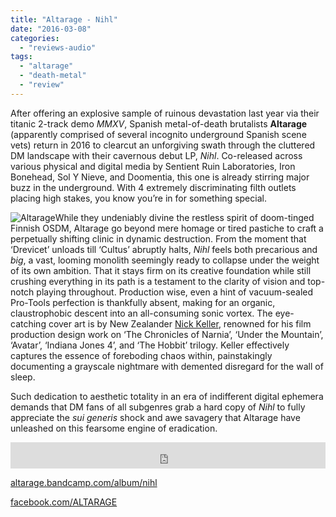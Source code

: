 ```yaml
---
title: "Altarage - Nihl"
date: "2016-03-08"
categories: 
  - "reviews-audio"
tags: 
  - "altarage"
  - "death-metal"
  - "review"
---
```


After offering an explosive sample of ruinous devastation last year via their titanic 2-track demo _MMXV_, Spanish metal-of-death brutalists **Altarage** (apparently comprised of several incognito underground Spanish scene vets) return in 2016 to clearcut an unforgiving swath through the cluttered DM landscape with their cavernous debut LP, _Nihl_. Co-released across various physical and digital media by Sentient Ruin Laboratories, Iron Bonehead, Sol Y Nieve, and Doomentia, this one is already stirring major buzz in the underground. With 4 extremely discriminating filth outlets placing high stakes, you know you’re in for something special.

![Altarage](https://hellbound.ca/wp-content/uploads/2016/03/Altarage.jpg)While they undeniably divine the restless spirit of doom-tinged Finnish OSDM, Altarage go beyond mere homage or tired pastiche to craft a perpetually shifting clinic in dynamic destruction. From the moment that ‘Drevicet’ unloads till ‘Cultus’ abruptly halts, _Nihl_ feels both precarious and _big_, a vast, looming monolith seemingly ready to collapse under the weight of its own ambition. That it stays firm on its creative foundation while still crushing everything in its path is a testament to the clarity of vision and top-notch playing throughout. Production wise, even a hint of vacuum-sealed Pro-Tools perfection is thankfully absent, making for an organic, claustrophobic descent into an all-consuming sonic vortex. The eye-catching cover art is by New Zealander [Nick Keller](http://www.nickkellerart.com/), renowned for his film production design work on ‘The Chronicles of Narnia’, ‘Under the Mountain’, ‘Avatar’, ‘Indiana Jones 4’, and ‘The Hobbit’ trilogy. Keller effectively captures the essence of foreboding chaos within, painstakingly documenting a grayscale nightmare with demented disregard for the wall of sleep.

Such dedication to aesthetic totality in an era of indifferent digital ephemera demands that DM fans of all subgenres grab a hard copy of _Nihl_ to fully appreciate the _sui generis_ shock and awe savagery that Altarage have unleashed on this fearsome engine of eradication.

<iframe style="border: 0; width: 100%; height: 42px;" src="https://bandcamp.com/EmbeddedPlayer/album=4140398434/size=small/bgcol=ffffff/linkcol=0687f5/transparent=true/" width="300" height="150" seamless=""><a href="http://altarage.bandcamp.com/album/nihl">Nihl by ALTARAGE</a></iframe>

[altarage.bandcamp.com/album/nihl](https://altarage.bandcamp.com/album/nihl)

[facebook.com/ALTARAGE](https://www.facebook.com/ALTARAGE/)
